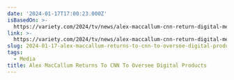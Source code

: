 ```yaml
---
date: '2024-01-17T17:00:23.000Z'
isBasedOn: >-
  https://variety.com/2024/tv/news/alex-maccallum-cnn-return-digital-media-1235875303/
link: >-
  https://variety.com/2024/tv/news/alex-maccallum-cnn-return-digital-media-1235875303/
slug: 2024-01-17-alex-maccallum-returns-to-cnn-to-oversee-digital-products
tags:
  - Media
title: Alex MacCallum Returns To CNN To Oversee Digital Products
---
```


